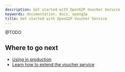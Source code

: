 ```yaml
---
description: Get started with OpenG2P Voucher Service
keywords: documentation, docs, openg2p
title: Get started with OpenG2P Voucher Service
---
```


@TODO

## Where to go next

- [Using in production](production.md)
- [Learn how to extend the voucher service](exending.md)

